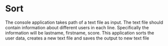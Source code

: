 # Sort
The console application takes path of a text file as input. The text file should contain information about different users in each line.
Specifically the information will be lastname, firstname, score.
This application sorts the user data, creates a new text file and saves the output to new text file 
